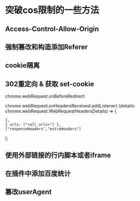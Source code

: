 # 突破cos限制的一些方法

## Access-Control-Allow-Origin

## 强制篡改和构造添加Referer

## cookie隔离

## 302重定向 & 获取 set-cookie

chrome.webRequest.onBeforeRedirect

chrome.webRequest.onHeadersReceived.addListener(
    (details: chrome.webRequest.WebRequestHeadersDetails) => {
        
    },
    { urls: ["<all_urls>"] },
    ["responseHeaders","extraHeaders"]
);

## 使用外部链接的行内脚本或者iframe

## 在插件中添加百度统计

## 篡改userAgent